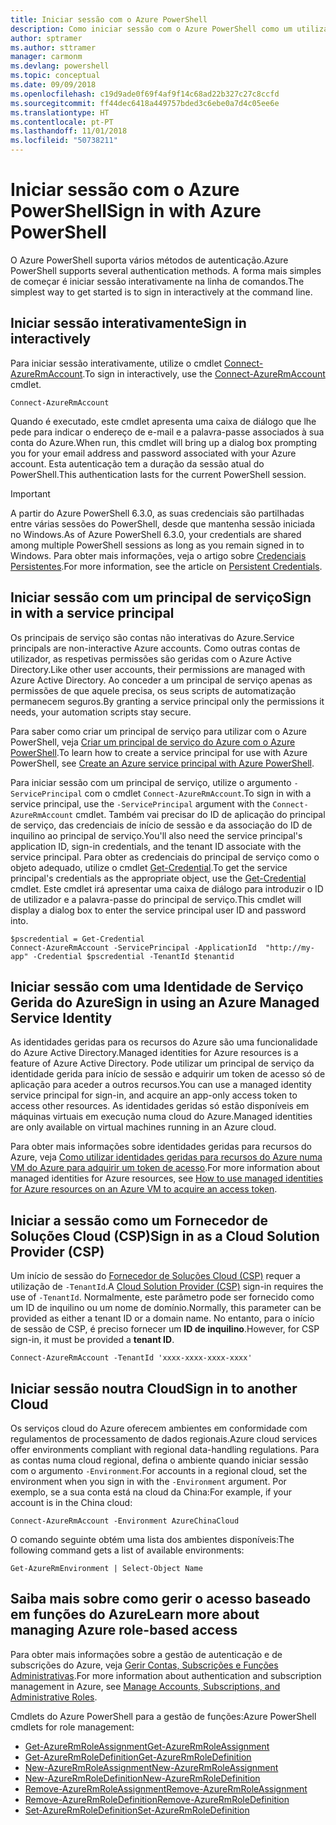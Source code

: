 ```yaml
---
title: Iniciar sessão com o Azure PowerShell
description: Como iniciar sessão com o Azure PowerShell como um utilizador, principal de serviço ou com identidades geridas para recursos do Azure.
author: sptramer
ms.author: sttramer
manager: carmonm
ms.devlang: powershell
ms.topic: conceptual
ms.date: 09/09/2018
ms.openlocfilehash: c19d9ade0f69f4af9f14c68ad22b327c27c8ccfd
ms.sourcegitcommit: ff44dec6418a449757bded3c6ebe0a7d4c05ee6e
ms.translationtype: HT
ms.contentlocale: pt-PT
ms.lasthandoff: 11/01/2018
ms.locfileid: "50738211"
---
```

# <a name="sign-in-with-azure-powershell"></a><span data-ttu-id="ef690-103">Iniciar sessão com o Azure PowerShell</span><span class="sxs-lookup"><span data-stu-id="ef690-103">Sign in with Azure PowerShell</span></span>

<span data-ttu-id="ef690-104">O Azure PowerShell suporta vários métodos de autenticação.</span><span class="sxs-lookup"><span data-stu-id="ef690-104">Azure PowerShell supports several authentication methods.</span></span> <span data-ttu-id="ef690-105">A forma mais simples de começar é iniciar sessão interativamente na linha de comandos.</span><span class="sxs-lookup"><span data-stu-id="ef690-105">The simplest way to get started is to sign in interactively at the command line.</span></span>

## <a name="sign-in-interactively"></a><span data-ttu-id="ef690-106">Iniciar sessão interativamente</span><span class="sxs-lookup"><span data-stu-id="ef690-106">Sign in interactively</span></span>

<span data-ttu-id="ef690-107">Para iniciar sessão interativamente, utilize o cmdlet [Connect-AzureRmAccount](/powershell/module/azurerm.profile/connect-azurermaccount).</span><span class="sxs-lookup"><span data-stu-id="ef690-107">To sign in interactively, use the [Connect-AzureRmAccount](/powershell/module/azurerm.profile/connect-azurermaccount) cmdlet.</span></span>

```azurepowershell
Connect-AzureRmAccount
```

<span data-ttu-id="ef690-108">Quando é executado, este cmdlet apresenta uma caixa de diálogo que lhe pede para indicar o endereço de e-mail e a palavra-passe associados à sua conta do Azure.</span><span class="sxs-lookup"><span data-stu-id="ef690-108">When run, this cmdlet will bring up a dialog box prompting you for your email address and password associated with your Azure account.</span></span> <span data-ttu-id="ef690-109">Esta autenticação tem a duração da sessão atual do PowerShell.</span><span class="sxs-lookup"><span data-stu-id="ef690-109">This authentication lasts for the current PowerShell session.</span></span>

> [!IMPORTANT]
> <span data-ttu-id="ef690-110">A partir do Azure PowerShell 6.3.0, as suas credenciais são partilhadas entre várias sessões do PowerShell, desde que mantenha sessão iniciada no Windows.</span><span class="sxs-lookup"><span data-stu-id="ef690-110">As of Azure PowerShell 6.3.0, your credentials are shared among multiple PowerShell sessions as long as you remain signed in to Windows.</span></span> <span data-ttu-id="ef690-111">Para obter mais informações, veja o artigo sobre [Credenciais Persistentes](context-persistence.md).</span><span class="sxs-lookup"><span data-stu-id="ef690-111">For more information, see the article on [Persistent Credentials](context-persistence.md).</span></span>

## <a name="sign-in-with-a-service-principal"></a><span data-ttu-id="ef690-112">Iniciar sessão com um principal de serviço</span><span class="sxs-lookup"><span data-stu-id="ef690-112">Sign in with a service principal</span></span>

<span data-ttu-id="ef690-113">Os principais de serviço são contas não interativas do Azure.</span><span class="sxs-lookup"><span data-stu-id="ef690-113">Service principals are non-interactive Azure accounts.</span></span> <span data-ttu-id="ef690-114">Como outras contas de utilizador, as respetivas permissões são geridas com o Azure Active Directory.</span><span class="sxs-lookup"><span data-stu-id="ef690-114">Like other user accounts, their permissions are managed with Azure Active Directory.</span></span> <span data-ttu-id="ef690-115">Ao conceder a um principal de serviço apenas as permissões de que aquele precisa, os seus scripts de automatização permanecem seguros.</span><span class="sxs-lookup"><span data-stu-id="ef690-115">By granting a service principal only the permissions it needs, your automation scripts stay secure.</span></span>

<span data-ttu-id="ef690-116">Para saber como criar um principal de serviço para utilizar com o Azure PowerShell, veja [Criar um principal de serviço do Azure com o Azure PowerShell](create-azure-service-principal-azureps.md).</span><span class="sxs-lookup"><span data-stu-id="ef690-116">To learn how to create a service principal for use with Azure PowerShell, see [Create an Azure service principal with Azure PowerShell](create-azure-service-principal-azureps.md).</span></span>

<span data-ttu-id="ef690-117">Para iniciar sessão com um principal de serviço, utilize o argumento `-ServicePrincipal` com o cmdlet `Connect-AzureRmAccount`.</span><span class="sxs-lookup"><span data-stu-id="ef690-117">To sign in with a service principal, use the `-ServicePrincipal` argument with the `Connect-AzureRmAccount` cmdlet.</span></span> <span data-ttu-id="ef690-118">Também vai precisar do ID de aplicação do principal de serviço, das credenciais de início de sessão e da associação do ID de inquilino ao principal de serviço.</span><span class="sxs-lookup"><span data-stu-id="ef690-118">You'll also need the service principal's application ID, sign-in credentials, and the tenant ID associate with the service principal.</span></span> <span data-ttu-id="ef690-119">Para obter as credenciais do principal de serviço como o objeto adequado, utilize o cmdlet [Get-Credential](/powershell/module/microsoft.powershell.security/get-credential).</span><span class="sxs-lookup"><span data-stu-id="ef690-119">To get the service principal's credentials as the appropriate object, use the [Get-Credential](/powershell/module/microsoft.powershell.security/get-credential) cmdlet.</span></span> <span data-ttu-id="ef690-120">Este cmdlet irá apresentar uma caixa de diálogo para introduzir o ID de utilizador e a palavra-passe do principal de serviço.</span><span class="sxs-lookup"><span data-stu-id="ef690-120">This cmdlet will display a dialog box to enter the service principal user ID and password into.</span></span>

```azurepowershell-interactive
$pscredential = Get-Credential
Connect-AzureRmAccount -ServicePrincipal -ApplicationId  "http://my-app" -Credential $pscredential -TenantId $tenantid
```

## <a name="sign-in-using-an-azure-managed-service-identity"></a><span data-ttu-id="ef690-121">Iniciar sessão com uma Identidade de Serviço Gerida do Azure</span><span class="sxs-lookup"><span data-stu-id="ef690-121">Sign in using an Azure Managed Service Identity</span></span>

<span data-ttu-id="ef690-122">As identidades geridas para os recursos do Azure são uma funcionalidade do Azure Active Directory.</span><span class="sxs-lookup"><span data-stu-id="ef690-122">Managed identities for Azure resources is a feature of Azure Active Directory.</span></span> <span data-ttu-id="ef690-123">Pode utilizar um principal de serviço da identidade gerida para início de sessão e adquirir um token de acesso só de aplicação para aceder a outros recursos.</span><span class="sxs-lookup"><span data-stu-id="ef690-123">You can use a managed identity service principal for sign-in, and acquire an app-only access token to access other resources.</span></span> <span data-ttu-id="ef690-124">As identidades geridas só estão disponíveis em máquinas virtuais em execução numa cloud do Azure.</span><span class="sxs-lookup"><span data-stu-id="ef690-124">Managed identities are only available on virtual machines running in an Azure cloud.</span></span>

<span data-ttu-id="ef690-125">Para obter mais informações sobre identidades geridas para recursos do Azure, veja [Como utilizar identidades geridas para recursos do Azure numa VM do Azure para adquirir um token de acesso](/azure/active-directory/managed-identities-azure-resources/how-to-use-vm-token).</span><span class="sxs-lookup"><span data-stu-id="ef690-125">For more information about managed identities for Azure resources, see [How to use managed identities for Azure resources on an Azure VM to acquire an access token](/azure/active-directory/managed-identities-azure-resources/how-to-use-vm-token).</span></span>

## <a name="sign-in-as-a-cloud-solution-provider-csp"></a><span data-ttu-id="ef690-126">Iniciar a sessão como um Fornecedor de Soluções Cloud (CSP)</span><span class="sxs-lookup"><span data-stu-id="ef690-126">Sign in as a Cloud Solution Provider (CSP)</span></span>

<span data-ttu-id="ef690-127">Um início de sessão do [Fornecedor de Soluções Cloud (CSP)](https://azure.microsoft.com/en-us/offers/ms-azr-0145p/) requer a utilização de `-TenantId`.</span><span class="sxs-lookup"><span data-stu-id="ef690-127">A [Cloud Solution Provider (CSP)](https://azure.microsoft.com/en-us/offers/ms-azr-0145p/) sign-in requires the use of `-TenantId`.</span></span> <span data-ttu-id="ef690-128">Normalmente, este parâmetro pode ser fornecido como um ID de inquilino ou um nome de domínio.</span><span class="sxs-lookup"><span data-stu-id="ef690-128">Normally, this parameter can be provided as either a tenant ID or a domain name.</span></span> <span data-ttu-id="ef690-129">No entanto, para o início de sessão de CSP, é preciso fornecer um **ID de inquilino**.</span><span class="sxs-lookup"><span data-stu-id="ef690-129">However, for CSP sign-in, it must be provided a **tenant ID**.</span></span>

```azurepowershell-interactive
Connect-AzureRmAccount -TenantId 'xxxx-xxxx-xxxx-xxxx'
```

## <a name="sign-in-to-another-cloud"></a><span data-ttu-id="ef690-130">Iniciar sessão noutra Cloud</span><span class="sxs-lookup"><span data-stu-id="ef690-130">Sign in to another Cloud</span></span>

<span data-ttu-id="ef690-131">Os serviços cloud do Azure oferecem ambientes em conformidade com regulamentos de processamento de dados regionais.</span><span class="sxs-lookup"><span data-stu-id="ef690-131">Azure cloud services offer environments compliant with regional data-handling regulations.</span></span>
<span data-ttu-id="ef690-132">Para as contas numa cloud regional, defina o ambiente quando iniciar sessão com o argumento `-Environment`.</span><span class="sxs-lookup"><span data-stu-id="ef690-132">For accounts in a regional cloud, set the environment when you sign in with the `-Environment` argument.</span></span>
<span data-ttu-id="ef690-133">Por exemplo, se a sua conta está na cloud da China:</span><span class="sxs-lookup"><span data-stu-id="ef690-133">For example, if your account is in the China cloud:</span></span>

```azurepowershell-interactive
Connect-AzureRmAccount -Environment AzureChinaCloud
```

<span data-ttu-id="ef690-134">O comando seguinte obtém uma lista dos ambientes disponíveis:</span><span class="sxs-lookup"><span data-stu-id="ef690-134">The following command gets a list of available environments:</span></span>

```azurepowershell-interactive
Get-AzureRmEnvironment | Select-Object Name
```

## <a name="learn-more-about-managing-azure-role-based-access"></a><span data-ttu-id="ef690-135">Saiba mais sobre como gerir o acesso baseado em funções do Azure</span><span class="sxs-lookup"><span data-stu-id="ef690-135">Learn more about managing Azure role-based access</span></span>

<span data-ttu-id="ef690-136">Para obter mais informações sobre a gestão de autenticação e de subscrições do Azure, veja [Gerir Contas, Subscrições e Funções Administrativas](/azure/active-directory/role-based-access-control-configure).</span><span class="sxs-lookup"><span data-stu-id="ef690-136">For more information about authentication and subscription management in Azure, see [Manage Accounts, Subscriptions, and Administrative Roles](/azure/active-directory/role-based-access-control-configure).</span></span>

<span data-ttu-id="ef690-137">Cmdlets do Azure PowerShell para a gestão de funções:</span><span class="sxs-lookup"><span data-stu-id="ef690-137">Azure PowerShell cmdlets for role management:</span></span>

* [<span data-ttu-id="ef690-138">Get-AzureRmRoleAssignment</span><span class="sxs-lookup"><span data-stu-id="ef690-138">Get-AzureRmRoleAssignment</span></span>](/powershell/module/AzureRM.Resources/Get-AzureRmRoleAssignment)
* [<span data-ttu-id="ef690-139">Get-AzureRmRoleDefinition</span><span class="sxs-lookup"><span data-stu-id="ef690-139">Get-AzureRmRoleDefinition</span></span>](/powershell/module/AzureRM.Resources/Get-AzureRmRoleDefinition)
* [<span data-ttu-id="ef690-140">New-AzureRmRoleAssignment</span><span class="sxs-lookup"><span data-stu-id="ef690-140">New-AzureRmRoleAssignment</span></span>](/powershell/module/AzureRM.Resources/New-AzureRmRoleAssignment)
* [<span data-ttu-id="ef690-141">New-AzureRmRoleDefinition</span><span class="sxs-lookup"><span data-stu-id="ef690-141">New-AzureRmRoleDefinition</span></span>](/powershell/module/AzureRM.Resources/New-AzureRmRoleDefinition)
* [<span data-ttu-id="ef690-142">Remove-AzureRmRoleAssignment</span><span class="sxs-lookup"><span data-stu-id="ef690-142">Remove-AzureRmRoleAssignment</span></span>](/powershell/module/AzureRM.Resources/Remove-AzureRmRoleAssignment)
* [<span data-ttu-id="ef690-143">Remove-AzureRmRoleDefinition</span><span class="sxs-lookup"><span data-stu-id="ef690-143">Remove-AzureRmRoleDefinition</span></span>](/powershell/module/AzureRM.Resources/Remove-AzureRmRoleDefinition)
* [<span data-ttu-id="ef690-144">Set-AzureRmRoleDefinition</span><span class="sxs-lookup"><span data-stu-id="ef690-144">Set-AzureRmRoleDefinition</span></span>](/powershell/module/AzureRM.Resources/Set-AzureRmRoleDefinition)
